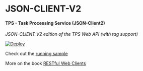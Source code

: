 # JSON-CLIENT-V2

#### TPS - Task Processing Service (JSON-Client2)

*JSON-CLIENT V2 edition of the TPS Web API (with tag support)*

[![Deploy](https://www.herokucdn.com/deploy/button.svg)](https://heroku.com/deploy)

Check out the [running sample](http://rwcbook05.herokuapp.com/task/)

More on the book [RESTful Web Clients](http://shop.oreilly.com/product/0636920037958.do)
